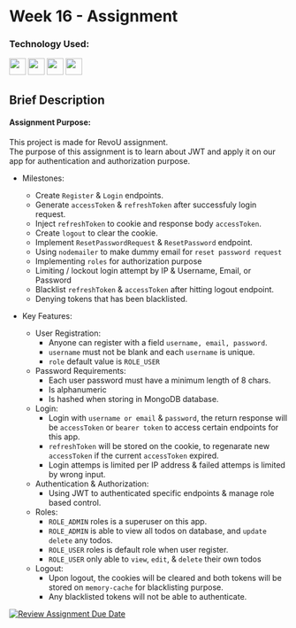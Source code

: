 # Week 16 - Assignment

### Technology Used:

<p align="left">    
<img src="https://cdn.jsdelivr.net/gh/devicons/devicon/icons/javascript/javascript-original.svg" width="30"
                height="30" />
<img src="https://cdn.jsdelivr.net/gh/devicons/devicon/icons/express/express-original.svg" width="30"
                height="30" />
<img src="https://cdn.jsdelivr.net/gh/devicons/devicon/icons/mongodb/mongodb-original-wordmark.svg"
           width="30"
                height="30" />
<img src="https://cdn.jsdelivr.net/gh/devicons/devicon/icons/nodejs/nodejs-original.svg" width="30"
                height="30"/>
                
</p>

## Brief Description

#### Assignment Purpose:

This project is made for RevoU assignment.<br>
The purpose of this assignment is to learn about JWT and apply it on our app for authentication and authorization purpose.

- Milestones:
  - Create `Register` & `Login` endpoints.
  - Generate `accessToken` & `refreshToken` after successfuly login request.
  - Inject `refreshToken` to cookie and response body `accessToken`.
  - Create `logout` to clear the cookie.
  - Implement `ResetPasswordRequest` & `ResetPassword` endpoint.
  - Using `nodemailer`  to make dummy email for `reset password request`
  - Implementing `roles` for authorization purpose
  - Limiting / lockout login attempt by IP & Username, Email, or Password
  - Blacklist `refreshToken` & `accessToken` after hitting logout endpoint.
  - Denying tokens that has been blacklisted.

- Key Features:
  - User Registration:
    - Anyone can register with a field `username, email, password`.
    - `username` must not be blank and each `username` is unique.
    - `role` default value is `ROLE_USER`
  - Password Requirements:
    - Each user password must have a minimum length of 8 chars.
    - Is alphanumeric
    - Is hashed when storing in MongoDB database.
  - Login:
    - Login with `username or email` & `password`, the return response will be `accessToken` or `bearer token` to access certain endpoints for this app.
    - `refreshToken` will be stored on the cookie, to regenarate new `accessToken` if the current `accessToken` expired.
    - Login attemps is limited per IP address & failed attemps is limited by wrong input.
  - Authentication & Authorization:
    - Using JWT to authenticated specific endpoints & manage role based control.
  - Roles:
    - `ROLE_ADMIN` roles is a superuser on this app.
    - `ROLE_ADMIN` is able to view all todos on database, and `update` `delete` any todos.
    - `ROLE_USER` roles is default role when user register.
    - `ROLE_USER` only able to `view`, `edit`, & `delete` their own todos
  - Logout:
    - Upon logout, the cookies will be cleared and both tokens will be stored on `memory-cache` for blacklisting purpose.
    - Any blacklisted tokens will not be able to authenticate.


[![Review Assignment Due Date](https://classroom.github.com/assets/deadline-readme-button-24ddc0f5d75046c5622901739e7c5dd533143b0c8e959d652212380cedb1ea36.svg)](https://classroom.github.com/a/GB9tUzun)
